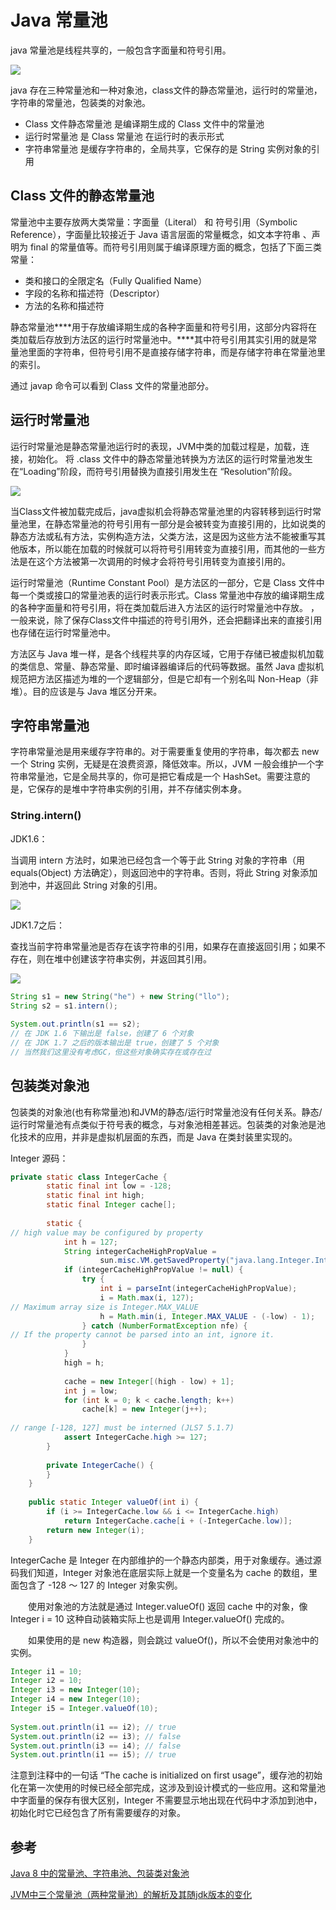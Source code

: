 # Java 常量池

java 常量池是线程共享的，一般包含字面量和符号引用。

 ![](https://raw.githubusercontent.com/devin-jade/devin-imag/master/web/20191103220716.png)

java 存在三种常量池和一种对象池，class文件的静态常量池，运行时的常量池，字符串的常量池，包装类的对象池。

- Class 文件静态常量池 是编译期生成的 Class 文件中的常量池
- 运行时常量池 是 Class 常量池 在运行时的表示形式
- 字符串常量池 是缓存字符串的，全局共享，它保存的是 String 实例对象的引用

## Class 文件的静态常量池

常量池中主要存放两大类常量：字面量（Literal） 和 符号引用（Symbolic Reference），字面量比较接近于 Java 语言层面的常量概念，如文本字符串 、声明为 final 的常量值等。而符号引用则属于编译原理方面的概念，包括了下面三类常量：

- 类和接口的全限定名（Fully Qualified Name）
- 字段的名称和描述符（Descriptor）
- 方法的名称和描述符

 静态常量池***\*用于存放编译期生成的各种字面量和符号引用，这部分内容将在类加载后存放到方法区的运行时常量池中。\****其中符号引用其实引用的就是常量池里面的字符串，但符号引用不是直接存储字符串，而是存储字符串在常量池里的索引。 

通过 javap 命令可以看到 Class 文件的常量池部分。

## 运行时常量池

运行时常量池是静态常量池运行时的表现，JVM中类的加载过程是，加载，连接，初始化。 将 .class 文件中的静态常量池转换为方法区的运行时常量池发生在“Loading”阶段，而符号引用替换为直接引用发生在 “Resolution”阶段。 

![](https://raw.githubusercontent.com/devin-jade/devin-imag/master/web/20191103220539.png)

 当Class文件被加载完成后，java虚拟机会将静态常量池里的内容转移到运行时常量池里，在静态常量池的符号引用有一部分是会被转变为直接引用的，比如说类的静态方法或私有方法，实例构造方法，父类方法，这是因为这些方法不能被重写其他版本，所以能在加载的时候就可以将符号引用转变为直接引用，而其他的一些方法是在这个方法被第一次调用的时候才会将符号引用转变为直接引用的。 

 运行时常量池（Runtime Constant Pool）是方法区的一部分，它是 Class 文件中每一个类或接口的常量池表的运行时表示形式。Class 常量池中存放的编译期生成的各种字面量和符号引用，将在类加载后进入方法区的运行时常量池中存放。 ，一般来说，除了保存Class文件中描述的符号引用外，还会把翻译出来的直接引用也存储在运行时常量池中。 

方法区与 Java 堆一样，是各个线程共享的内存区域，它用于存储已被虚拟机加载的类信息、常量、静态常量、即时编译器编译后的代码等数据。虽然 Java 虚拟机规范把方法区描述为堆的一个逻辑部分，但是它却有一个别名叫 Non-Heap（非堆）。目的应该是与 Java 堆区分开来。

## 字符串常量池

 字符串常量池是用来缓存字符串的。对于需要重复使用的字符串，每次都去 new 一个 String 实例，无疑是在浪费资源，降低效率。所以，JVM 一般会维护一个字符串常量池，它是全局共享的，你可是把它看成是一个 HashSet。需要注意的是，它保存的是堆中字符串实例的引用，并不存储实例本身。 

### **String.intern()**

JDK1.6：

 当调用 intern 方法时，如果池已经包含一个等于此 String 对象的字符串（用 equals(Object) 方法确定），则返回池中的字符串。否则，将此 String 对象添加到池中，并返回此 String 对象的引用。

![](https://raw.githubusercontent.com/devin-jade/devin-imag/master/web/JDK6.png)

JDK1.7之后：

  查找当前字符串常量池是否存在该字符串的引用，如果存在直接返回引用；如果不存在，则在堆中创建该字符串实例，并返回其引用。 

![](https://raw.githubusercontent.com/devin-jade/devin-imag/master/web/JDK8.png)

```java
String s1 = new String("he") + new String("llo");
String s2 = s1.intern();
 
System.out.println(s1 == s2);
// 在 JDK 1.6 下输出是 false，创建了 6 个对象
// 在 JDK 1.7 之后的版本输出是 true，创建了 5 个对象
// 当然我们这里没有考虑GC，但这些对象确实存在或存在过
```

## 包装类对象池

包装类的对象池(也有称常量池)和JVM的静态/运行时常量池没有任何关系。静态/运行时常量池有点类似于符号表的概念，与对象池相差甚远。包装类的对象池是池化技术的应用，并非是虚拟机层面的东西，而是 Java 在类封装里实现的。

Integer 源码：

```java
private static class IntegerCache {
        static final int low = -128;
        static final int high;
        static final Integer cache[];
 
        static {
// high value may be configured by property
            int h = 127;
            String integerCacheHighPropValue =
                    sun.misc.VM.getSavedProperty("java.lang.Integer.IntegerCache.high");
            if (integerCacheHighPropValue != null) {
                try {
                    int i = parseInt(integerCacheHighPropValue);
                    i = Math.max(i, 127);
// Maximum array size is Integer.MAX_VALUE
                    h = Math.min(i, Integer.MAX_VALUE - (-low) - 1);
                } catch (NumberFormatException nfe) {
// If the property cannot be parsed into an int, ignore it.
                }
            }
            high = h;
 
            cache = new Integer[(high - low) + 1];
            int j = low;
            for (int k = 0; k < cache.length; k++)
                cache[k] = new Integer(j++);
 
// range [-128, 127] must be interned (JLS7 5.1.7)
            assert IntegerCache.high >= 127;
        }
 
        private IntegerCache() {
        }
    }
 
    public static Integer valueOf(int i) {
        if (i >= IntegerCache.low && i <= IntegerCache.high)
            return IntegerCache.cache[i + (-IntegerCache.low)];
        return new Integer(i);
    }
```

IntegerCache 是 Integer 在内部维护的一个静态内部类，用于对象缓存。通过源码我们知道，Integer 对象池在底层实际上就是一个变量名为 cache 的数组，里面包含了 -128 ～ 127 的 Integer 对象实例。

　　使用对象池的方法就是通过 Integer.valueOf() 返回 cache 中的对象，像 Integer i = 10 这种自动装箱实际上也是调用 Integer.valueOf() 完成的。

　　如果使用的是 new 构造器，则会跳过 valueOf()，所以不会使用对象池中的实例。

```java
Integer i1 = 10;
Integer i2 = 10;
Integer i3 = new Integer(10);
Integer i4 = new Integer(10);
Integer i5 = Integer.valueOf(10);
 
System.out.println(i1 == i2); // true
System.out.println(i2 == i3); // false
System.out.println(i3 == i4); // false
System.out.println(i1 == i5); // true
```

 注意到注释中的一句话 “The cache is initialized on first usage”，缓存池的初始化在第一次使用的时候已经全部完成，这涉及到设计模式的一些应用。这和常量池中字面量的保存有很大区别，Integer 不需要显示地出现在代码中才添加到池中，初始化时它已经包含了所有需要缓存的对象。 

## 参考

[Java 8 中的常量池、字符串池、包装类对象池](https://www.cnblogs.com/itplay/p/11137526.html)

[JVM中三个常量池（两种常量池）的解析及其随jdk版本的变化](https://www.javatt.com/p/47643)